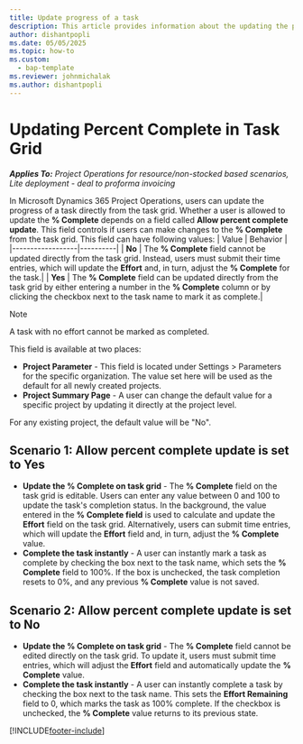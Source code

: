 ```yaml
---
title: Update progress of a task
description: This article provides information about the updating the percent complete from task grid.
author: dishantpopli
ms.date: 05/05/2025
ms.topic: how-to
ms.custom: 
  - bap-template
ms.reviewer: johnmichalak
ms.author: dishantpopli
---
```


# Updating Percent Complete in Task Grid

_**Applies To:** Project Operations for resource/non-stocked based scenarios, Lite deployment - deal to proforma invoicing_

In Microsoft Dynamics 365 Project Operations, users can update the progress of a task directly from the task grid. Whether a user is allowed to update the **% Complete** depends on a field called **Allow percent complete update**. This field controls if users can make changes to the **% Complete** from the task grid. This field can have following values:
| Value            | Behavior |
|------------------|----------|
| **No**   | The **% Complete** field cannot be updated directly from the task grid. Instead, users must submit their time entries, which will update the **Effort** and, in turn, adjust the **% Complete** for the task.|
| **Yes** | The **% Complete** field can be updated directly from the task grid by either entering a number in the **% Complete** column or by clicking the checkbox next to the task name to mark it as complete.|


>[!NOTE]
> A task with no effort cannot be marked as completed. 


This field is available at two places:
- **Project Parameter** - This field is located under Settings > Parameters for the specific organization. The value set here will be used as the default for all newly created projects.
- **Project Summary Page** - A user can change the default value for a specific project by updating it directly at the project level.

For any existing project, the default value will be "No".

## Scenario 1: Allow percent complete update is set to Yes
- **Update the % Complete on task grid** - The **% Complete** field on the task grid is editable. Users can enter any value between 0 and 100 to update the task's completion status. In the background, the value entered in the **% Complete field** is used to calculate and update the **Effort** field on the task grid. Alternatively, users can submit time entries, which will update the **Effort** field and, in turn, adjust the **% Complete** value.
- **Complete the task instantly** - A user can instantly mark a task as complete by checking the box next to the task name, which sets the **% Complete** field to 100%. If the box is unchecked, the task completion resets to 0%, and any previous **% Complete** value is not saved.

## Scenario 2: Allow percent complete update is set to No
- **Update the % Complete on task grid** - The **% Complete** field cannot be edited directly on the task grid. To update it, users must submit time entries, which will adjust the **Effort** field and automatically update the **% Complete** value.
- **Complete the task instantly** - A user can instantly complete a task by checking the box next to the task name. This sets the **Effort Remaining** field to 0, which marks the task as 100% complete. If the checkbox is unchecked, the **% Complete** value returns to its previous state.


[!INCLUDE[footer-include](../includes/footer-banner.md)]
